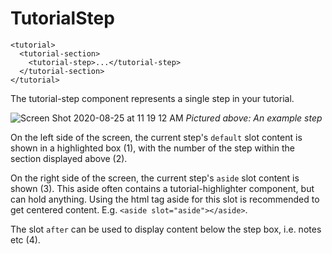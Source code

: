 # TutorialStep

```
<tutorial>
  <tutorial-section>
    <tutorial-step>...</tutorial-step>
  </tutorial-section>
</tutorial>
```

The tutorial-step component represents a single step in your tutorial.

![Screen Shot 2020-08-25 at 11 19 12 AM](https://user-images.githubusercontent.com/611996/91201382-fe713800-e6c5-11ea-8725-03f1a3ca169d.png)
_Pictured above: An example step_

On the left side of the screen, the current step's `default` slot content is shown in a highlighted box (1), with the number of the step within the section displayed above (2).

On the right side of the screen, the current step's `aside` slot content is shown (3). This aside often contains a tutorial-highlighter component, but can hold anything. Using the html tag aside for this slot is recommended to get centered content. E.g. `<aside slot="aside"></aside>`.

The slot `after` can be used to display content below the step box, i.e. notes etc (4).
